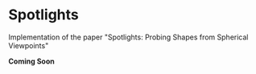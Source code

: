# Spotlights
Implementation of the paper "Spotlights: Probing Shapes from Spherical Viewpoints"

**Coming Soon**
